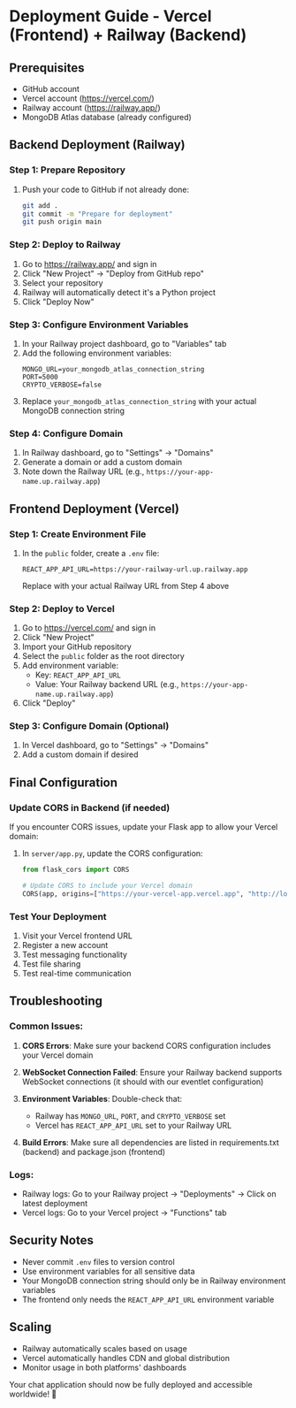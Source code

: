 # Deployment Guide - Vercel (Frontend) + Railway (Backend)

## Prerequisites
- GitHub account
- Vercel account (https://vercel.com/)
- Railway account (https://railway.app/)
- MongoDB Atlas database (already configured)

## Backend Deployment (Railway)

### Step 1: Prepare Repository
1. Push your code to GitHub if not already done:
   ```bash
   git add .
   git commit -m "Prepare for deployment"
   git push origin main
   ```

### Step 2: Deploy to Railway
1. Go to https://railway.app/ and sign in
2. Click "New Project" → "Deploy from GitHub repo"
3. Select your repository
4. Railway will automatically detect it's a Python project
5. Click "Deploy Now"

### Step 3: Configure Environment Variables
1. In your Railway project dashboard, go to "Variables" tab
2. Add the following environment variables:
   ```
   MONGO_URL=your_mongodb_atlas_connection_string
   PORT=5000
   CRYPTO_VERBOSE=false
   ```
3. Replace `your_mongodb_atlas_connection_string` with your actual MongoDB connection string

### Step 4: Configure Domain
1. In Railway dashboard, go to "Settings" → "Domains"
2. Generate a domain or add a custom domain
3. Note down the Railway URL (e.g., `https://your-app-name.up.railway.app`)

## Frontend Deployment (Vercel)

### Step 1: Create Environment File
1. In the `public` folder, create a `.env` file:
   ```
   REACT_APP_API_URL=https://your-railway-url.up.railway.app
   ```
   Replace with your actual Railway URL from Step 4 above

### Step 2: Deploy to Vercel
1. Go to https://vercel.com/ and sign in
2. Click "New Project"
3. Import your GitHub repository
4. Select the `public` folder as the root directory
5. Add environment variable:
   - Key: `REACT_APP_API_URL`
   - Value: Your Railway backend URL (e.g., `https://your-app-name.up.railway.app`)
6. Click "Deploy"

### Step 3: Configure Domain (Optional)
1. In Vercel dashboard, go to "Settings" → "Domains"
2. Add a custom domain if desired

## Final Configuration

### Update CORS in Backend (if needed)
If you encounter CORS issues, update your Flask app to allow your Vercel domain:

1. In `server/app.py`, update the CORS configuration:
   ```python
   from flask_cors import CORS
   
   # Update CORS to include your Vercel domain
   CORS(app, origins=["https://your-vercel-app.vercel.app", "http://localhost:3000"])
   ```

### Test Your Deployment
1. Visit your Vercel frontend URL
2. Register a new account
3. Test messaging functionality
4. Test file sharing
5. Test real-time communication

## Troubleshooting

### Common Issues:

1. **CORS Errors**: Make sure your backend CORS configuration includes your Vercel domain

2. **WebSocket Connection Failed**: Ensure your Railway backend supports WebSocket connections (it should with our eventlet configuration)

3. **Environment Variables**: Double-check that:
   - Railway has `MONGO_URL`, `PORT`, and `CRYPTO_VERBOSE` set
   - Vercel has `REACT_APP_API_URL` set to your Railway URL

4. **Build Errors**: Make sure all dependencies are listed in requirements.txt (backend) and package.json (frontend)

### Logs:
- Railway logs: Go to your Railway project → "Deployments" → Click on latest deployment
- Vercel logs: Go to your Vercel project → "Functions" tab

## Security Notes
- Never commit `.env` files to version control
- Use environment variables for all sensitive data
- Your MongoDB connection string should only be in Railway environment variables
- The frontend only needs the `REACT_APP_API_URL` environment variable

## Scaling
- Railway automatically scales based on usage
- Vercel automatically handles CDN and global distribution
- Monitor usage in both platforms' dashboards

Your chat application should now be fully deployed and accessible worldwide! 🚀